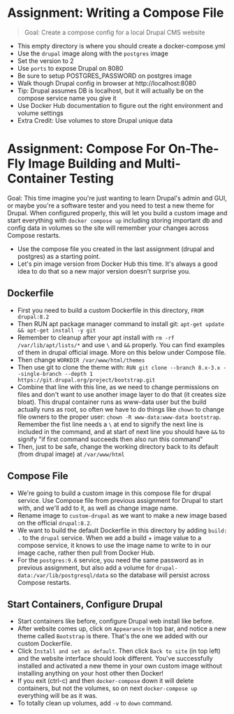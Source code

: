 # Assignment: Writing a Compose File

> Goal: Create a compose config for a local Drupal CMS website

- This empty directory is where you should create a docker-compose.yml 
- Use the `drupal` image along with the `postgres` image
- Set the version to 2
- Use `ports` to expose Drupal on 8080
- Be sure to setup POSTGRES_PASSWORD on postgres image
- Walk though Drupal config in browser at http://localhost:8080
- Tip: Drupal assumes DB is localhost, but it will actually be on the compose service name you give it
- Use Docker Hub documentation to figure out the right environment and volume settings
- Extra Credit: Use volumes to store Drupal unique data
# Assignment: Compose For On-The-Fly Image Building and Multi-Container Testing

Goal: This time imagine you're just wanting to learn Drupal's admin and GUI, or maybe you're a software tester and you need to test a new theme for Drupal. When configured properly, this will let you build a custom image and start everything with `docker compose up` including storing important db and config data in volumes so the site will remember your changes across Compose restarts.

- Use the compose file you created in the last assignment (drupal and postgres) as a starting point.
- Let's pin image version from Docker Hub this time. It's always a good idea to do that so a new major version doesn't surprise you.

## Dockerfile
- First you need to build a custom Dockerfile in this directory, `FROM drupal:8.2`
- Then RUN apt package manager command to install git: `apt-get update && apt-get install -y git`
- Remember to cleanup after your apt install with `rm -rf /var/lib/apt/lists/*` and use `\` and `&&` properly. You can find examples of them in drupal official image. More on this below under Compose file.
- Then change `WORKDIR /var/www/html/themes`
- Then use git to clone the theme with: `RUN git clone --branch 8.x-3.x --single-branch --depth 1 https://git.drupal.org/project/bootstrap.git`
- Combine that line with this line, as we need to change permissions on files and don't want to use another image layer to do that (it creates size bloat). This drupal container runs as www-data user but the build actually runs as root, so often we have to do things like `chown` to change file owners to the proper user: `chown -R www-data:www-data bootstrap`. Remember the fist line needs a `\` at end to signify the next line is included in the command, and at start of next line you should have `&&` to signify "if first command succeeds then also run this command"
- Then, just to be safe, change the working directory back to its default (from drupal image) at `/var/www/html`

## Compose File
- We're going to build a custom image in this compose file for drupal service. Use Compose file from previous assignment for Drupal to start with, and we'll add to it, as well as change image name.
- Rename image to `custom-drupal` as we want to make a new image based on the official `drupal:8.2`.
- We want to build the default Dockerfile in this directory by adding `build: .` to the `drupal` service. When we add a build + image value to a compose service, it knows to use the image name to write to in our image cache, rather then pull from Docker Hub.
- For the `postgres:9.6` service, you need the same password as in previous assignment, but also add a volume for `drupal-data:/var/lib/postgresql/data` so the database will persist across Compose restarts.

## Start Containers, Configure Drupal
- Start containers like before, configure Drupal web install like before.
- After website comes up, click on `Appearance` in top bar, and notice a new theme called `Bootstrap` is there. That's the one we added with our custom Dockerfile.
- Click `Install and set as default`. Then click `Back to site` (in top left) and the website interface should look different. You've successfully installed and activated a new theme in your own custom image without installing anything on your host other then Docker!
- If you exit (ctrl-c) and then `docker-compose` down it will delete containers, but not the volumes, so on next `docker-compose up` everything will be as it was.
- To totally clean up volumes, add `-v` to `down` command.
